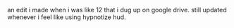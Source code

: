 an edit i made when i was like 12 that i dug up on google drive. still updated whenever i feel like using hypnotize hud.